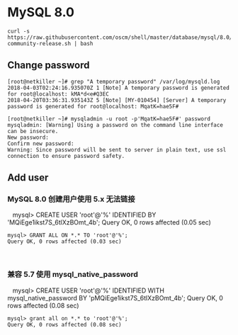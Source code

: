 
# MySQL 8.0

	curl -s https://raw.githubusercontent.com/oscm/shell/master/database/mysql/8.0/mysql80-community-release.sh | bash

## Change password

    [root@netkiller ~]# grep "A temporary password" /var/log/mysqld.log
    2018-04-03T02:24:16.935070Z 1 [Note] A temporary password is generated for root@localhost: kMA*d<e#Q3EC
    2018-04-20T03:36:31.935143Z 5 [Note] [MY-010454] [Server] A temporary password is generated for root@localhost: MqatK=hae5F#

    [root@netkiller ~]# mysqladmin -u root -p'MqatK=hae5F#' password
    mysqladmin: [Warning] Using a password on the command line interface can be insecure.
    New password:
    Confirm new password:
    Warning: Since password will be sent to server in plain text, use ssl connection to ensure password safety.
   
## Add user

### MySQL 8.0 创建用户使用 5.x 无法链接

    mysql> CREATE USER 'root'@'%' IDENTIFIED BY 'MQiEge1ikst7S_6tlXzBOmt_4b';
    Query OK, 0 rows affected (0.05 sec)

    mysql> GRANT ALL ON *.* TO 'root'@'%';
    Query OK, 0 rows affected (0.03 sec)
    
### 兼容 5.7 使用 mysql_native_password 
    
    mysql> CREATE USER 'root'@'%' IDENTIFIED WITH mysql_native_password BY 'pMQiEge1ikst7S_6tlXzBOmt_4b';
    Query OK, 0 rows affected (0.08 sec)

    mysql> grant all on *.* to 'root'@'%';
    Query OK, 0 rows affected (0.08 sec)

